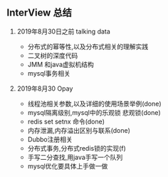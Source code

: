 ## InterView 总结

1. 2019年8月30日之前 talking data

   - 分布式的幂等性,以及分布式相关的理解实践
   - 二叉树的深度代码
   - JMM 和java虚拟机结构
   - mysql事务相关
   
1. 2019年8月30 Opay

   - 线程池相关参数,以及详细的使用场景举例(done)
   - mysql隔离级别,mysql中的乐观锁 悲观锁(done)
   - redis set setnx 命令(done)
   - 内存泄漏,内存溢出区别与联系(done)
   - Dubbo注册相关
   - 分布式事务,分布式redis锁的实现(f)
   - 手写二分查找,用java手写一个队列
   - mysql优化要具体上手做一做
